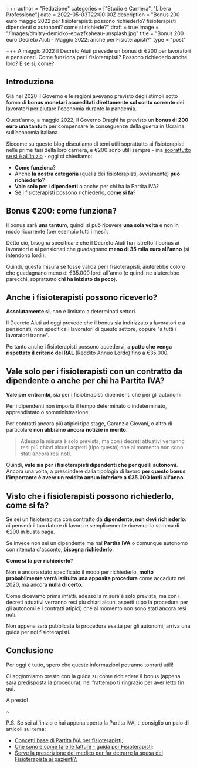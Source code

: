 +++
author = "Redazione"
categories = ["Studio e Carriera", "Libera Professione"]
date = 2022-05-03T22:00:00Z
description = "Bonus 200 euro maggio 2022 per fisioterapisti: possono richiederlo? fisioterapisti dipendenti o autonomi? come si richiede?"
draft = true
image = "/images/dmitry-demidko-ebwzfkaheau-unsplash.jpg"
title = "Bonus 200 euro Decreto Aiuti - Maggio 2022: anche per Fisioterapisti?"
type = "post"

+++
A maggio 2022 il Decreto Aiuti prevede un bonus di €200 per lavoratori e pensionati. Come funziona per i fisioterapisti? Possono richiederlo anche loro? E se si, come?

## Introduzione

Già nel 2020 il Governo e le regioni avevano previsto degli stimoli sotto forma di **bonus monetari accreditati direttamente sul conto corrente** dei lavoratori per aiutare l'economia durante la pandemia.

Quest'anno, a maggio 2022, il Governo Draghi ha previsto un **bonus di 200 euro una tantum** per compensare le conseguenze della guerra in Ucraina sull’economia italiana.

Siccome su questo blog discutiamo di temi utili soprattutto ai fisioterapisti nelle prime fasi della loro carriera, e €200 sono utili sempre - ma [soprattutto se si è all'inizio](https://fisioterapisti.org/quanto-guadagnano-i-fisioterapisti/ "Quanto guadagnano i fisioterapisti?") - oggi ci chiediamo:

* **Come funziona**? 
* Anche **la nostra categoria** (quella dei fisioterapisti, ovviamente) **può richiederlo**? 
* **Vale solo per i dipendenti** o anche per chi ha la Partita IVA?
* Se i fisioterapisti possono richiederlo, **come si fa**?

## Bonus €200: come funziona?

Il bonus sarà **una tantum**, quindi si può ricevere **una sola volta** e non in modo ricorrente (per esempio tutti i mesi).

Detto ciò, bisogna specificare che il Decreto Aiuti ha ristretto il bonus ai lavoratori e ai pensionati che guadagnano **meno di 35 mila euro all'anno** (si intendono lordi).

Quindi, questa misura se fosse valida per i fisioterapisti, aiuterebbe coloro che guadagnano meno di €35.000 lordi all'anno (e quindi ne aiuterebbe parecchi, soprattutto **chi ha iniziato da poco**).

## Anche i fisioterapisti possono riceverlo?

**Assolutamente si**, non è limitato a determinati settori.

Il Decreto Aiuti ad oggi prevede che il bonus sia indirizzato a lavoratori e a pensionati, non specifica i lavoratori di questo settore, oppure "a tutti i lavoratori tranne". 

Pertanto anche i fisioterapisti possono accedervi, **a patto che venga rispettato il criterio del RAL** (Reddito Annuo Lordo) fino a €35.000.

## Vale solo per i fisioterapisti con un contratto da dipendente o anche per chi ha Partita IVA?

**Vale per entrambi**, sia per i fisioterapisti dipendenti che per gli autonomi.

Per i dipendenti non importa il tempo determinato o indeterminato, apprendistato o somministrazione.

Per contratti ancora più atipici tipo stage, Garanzia Giovani, o altro di particolare **non abbiamo ancora notizie in merito**. 

> Adesso la misura è solo prevista, ma con i decreti attuativi verranno resi più chiari alcuni aspetti (tipo questo) che al momento non sono stati ancora resi noti.

Quindi, **vale sia per i fisioterapisti dipendenti che per quelli autonomi**. Ancora una volta, a prescindere dalla tipologia di lavoro **per questo bonus l'importante è avere un reddito annuo inferiore a €35.000 lordi all'anno**.

## Visto che i fisioterapisti possono richiederlo, come si fa?

Se sei un fisioterapista con contratto da **dipendente, non devi richiederlo**: ci penserà il tuo datore di lavoro e semplicemente riceverai la somma di €200 in busta paga.

Se invece non sei un dipendente ma hai **Partita IVA** o comunque autonomo con ritenuta d'acconto, **bisogna richiederlo**.

**Come si fa per richiederlo**? 

Non è ancora stato specificato il modo per richiederlo, **molto probabilmente verrà istituita una apposita procedura** come accaduto nel 2020, ma ancora **nulla di certo**.

Come dicevamo prima infatti, adesso la misura è solo prevista, ma con i decreti attuativi verranno resi più chiari alcuni aspetti (tipo la procedura per gli autonomi e i contratti atipici) che al momento non sono stati ancora resi noti.

Non appena sarà pubblicata la procedura esatta per gli autonomi, arriva una guida per noi fisioterapisti.

## Conclusione

Per oggi è tutto, spero che queste informazioni potranno tornarti utili!

Ci aggiorniamo presto con la guida su come richiedere il bonus (appena sarà predisposta la procedura), nel frattempo ti ringrazio per aver letto fin qui.

A presto!

\~

P.S. Se sei all'inizio e hai appena aperto la Partita IVA, ti consiglio un paio di articoli sul tema:

* [Concetti base di Partita IVA per fisioterapisti](https://fisioterapisti.org/concetti-base-di-partita-iva-per-fisioterapisti/ "Concetti base di P.IVA per fisioterapisti");
* [Che sono e come fare le fatture - guida per Fisioterapisti](https://fisioterapisti.org/che-sono-e-come-fare-le-fatture.guida-per-fisioterapisti/ "Che sono e come fare le fatture");
* [Serve la prescrizione del medico per far detrarre la spesa del Fisioterapista ai pazienti?](https://fisioterapisti.org/serve-la-prescrizione-per-detrarre-la-spesa-del-fisioterapista/ "Serve la prescrizione per detrarre la spesa del fisioterapista?");